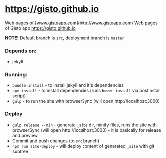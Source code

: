 # https://gisto.github.io

~~Web pages of [www.gistoapp.com](http://www.gistoapp.com)~~
Web pages of Gisto app https://gisto.github.io

**NOTE!** Default branch is `src`, deployment branch is `master`

### Depends on:

 - jekyll

### Running:

- `bundle install` - to install jekyll and it's dependencies
- `npm install` - to install dependencies (runs `bower install` via postinstall script)
- `gulp` - to run the site with browserSync (will open http://localhost:3000)

### Deploy

- `gulp release --min` - generate `_site` dir, minify files, runs the site with browserSync (will open http://localhost:3000) - it is basically for release and preview
- Commit and push changes (to `src` branch)
- `npm run site-deploy` - will deploy content of generated `_site` with git subtree 
